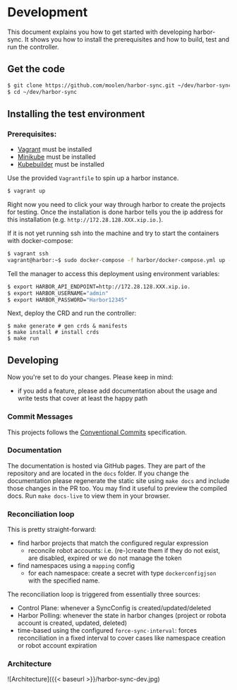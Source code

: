 # Development
This document explains you how to get started with developing harbor-sync. It shows you how to install the prerequisites and how to build, test and run the controller.

## Get the code

```bash
$ git clone https://github.com/moolen/harbor-sync.git ~/dev/harbor-sync
$ cd ~/dev/harbor-sync
```

## Installing the test environment

### Prerequisites:

* [Vagrant](https://www.vagrantup.com/docs/installation/) must be installed
* [Minikube](https://github.com/kubernetes/minikube/releases) must be installed
* [Kubebuilder](https://book.kubebuilder.io/quick-start.html#installation) must be installed

Use the provided `Vagrantfile` to spin up a harbor instance.

```sh
$ vagrant up
```

Right now you need to click your way through harbor to create the projects for testing.
Once the installation is done harbor tells you the ip address for this installation (e.g. `http://172.28.128.XXX.xip.io.`).

If it is not yet running ssh into the machine and try to start the containers with docker-compose:

```sh
$ vagrant ssh
vagrant@harbor:~$ sudo docker-compose -f harbor/docker-compose.yml up -d

```

Tell the manager to access this deployment using environment variables:

```sh
$ export HARBOR_API_ENDPOINT=http://172.28.128.XXX.xip.io.
$ export HARBOR_USERNAME="admin"
$ export HARBOR_PASSWORD="Harbor12345"
```

Next, deploy the CRD and run the controller:
```
$ make generate # gen crds & manifests
$ make install # install crds
$ make run
```

## Developing

Now you're set to do your changes.
Please keep in mind:

* if you add a feature, please add documentation about the usage and write tests that cover at least the happy path


### Commit Messages

This projects follows the [Conventional Commits](https://www.conventionalcommits.org/en/v1.0.0-beta.2/#summary) specification.

### Documentation
The documentation is hosted via GitHub pages. They are part of the repository and are located in the `docs` folder. If you change the documentation please regenerate the static site using `make docs` and include those changes in the PR too. You may find it useful to preview the compiled docs. Run `make docs-live` to view them in your browser.

### Reconciliation loop

This is pretty straight-forward:

* find harbor projects that match the configured regular expression
  * reconcile robot accounts: i.e. (re-)create them if they do not exist, are disabled, expired or we do not manage the token
* find namespaces using a `mapping` config
  * for each namespace: create a secret with type `dockerconfigjson` with the specified name.

The reconciliation loop is triggered from essentially three sources:
* Control Plane: whenever a SyncConfig is created/updated/deleted
* Harbor Polling: whenever the state in harbor changes (project or robota account is created, updated, deleted)
* time-based using the configured `force-sync-interval`: forces reconciliation in a fixed interval to cover cases like namespace creation or robot account expiration

### Architecture

![Architecture]({{< baseurl >}}/harbor-sync-dev.jpg)
